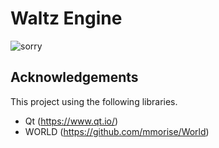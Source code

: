 # Waltz Engine
![sorry](sorry.png "SORRY!! THIS PROJECT IS UNDER DEVELOPMENT.
IT NOT WORK YET.")

## Acknowledgements
This project using the following libraries.
- Qt (https://www.qt.io/)
- WORLD (https://github.com/mmorise/World)

